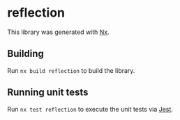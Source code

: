 # reflection

This library was generated with [Nx](https://nx.dev).

## Building

Run `nx build reflection` to build the library.

## Running unit tests

Run `nx test reflection` to execute the unit tests via [Jest](https://jestjs.io).

